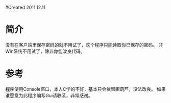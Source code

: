 #Created 2011.12.11

# 简介 #

没有在客户端里保存密码的就不用试了，这个程序只能读取你已保存的密码。
非Win系统不用试了，除非你能改良代码。

# 参考 #

程序使用Console窗口，本人C学的不好，基本只会依瓢画葫芦，没法改良。
如果谁愿意为此程序编写Gui请联系，非常感谢。